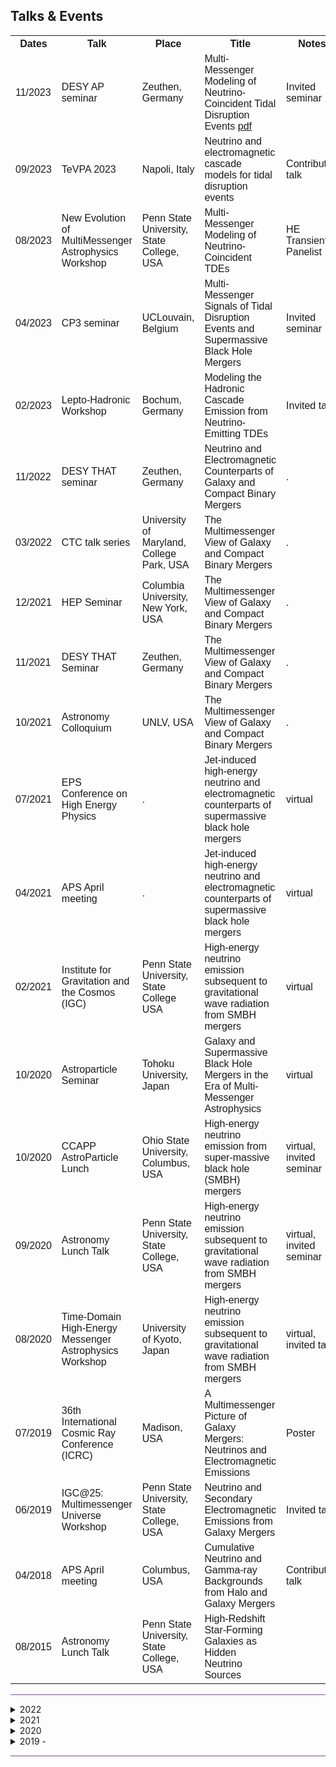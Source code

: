 <html>
<head>
<style>
table {
  font-family: arial, sans-serif;
  width: 100%;
}

td, th {
  border: 1px solid #dddddd;
  text-align: left;
  padding: 8px;
}

</style>
</head>
<body>

<h2>Talks & Events</h2>

<table>
  <tr>
    <th>Dates</th>
    <th>Talk</th>
    <th>Place</th>
    <th>Title</th>
    <th>Notes</th>
  </tr>
  <tr>
    <td>11/2023</td>
    <td>DESY AP seminar</td>
    <td>Zeuthen, Germany</td>
    <td>Multi-Messenger Modeling of Neutrino-Coincident
Tidal Disruption Events <a href="https://yuan-cc.github.io/files/11:23-DESY_AP_Seminar.pdf">pdf</a></td>
    <td>Invited seminar</td>
  </tr>
  <tr>
    <td>09/2023</td>
    <td>TeVPA 2023</td>
    <td>Napoli, Italy</td>
    <td>Neutrino and electromagnetic cascade models for tidal
disruption events</td>
    <td>Contributed talk</td>
  </tr>
  <tr>
    <td>08/2023</td>
    <td>New Evolution of MultiMessenger Astrophysics Workshop</td>
    <td>Penn State University, State College, USA</td>
    <td>Multi-Messenger Modeling of Neutrino-Coincident TDEs</td>
    <td>HE Transients Panelist</td>
  </tr>
    <tr>
    <td>04/2023</td>
    <td>CP3 seminar</td>
    <td>UCLouvain, Belgium</td>
    <td>Multi-Messenger Signals of Tidal Disruption Events and Supermassive Black Hole Mergers</td>
    <td>Invited seminar</td>
  </tr>
  <tr>
    <td>02/2023</td>
    <td>Lepto-Hadronic Workshop</td>
    <td>Bochum, Germany</td>
    <td>Modeling the Hadronic Cascade Emission from Neutrino-Emitting TDEs</td>
    <td>Invited talk</td>
  </tr>
  <tr>
    <td>11/2022</td>
    <td>DESY THAT seminar</td>
    <td>Zeuthen, Germany</td>
    <td>Neutrino and Electromagnetic Counterparts of Galaxy and Compact Binary Mergers</td>
    <td> . </td>
  </tr>
  <tr>
    <td>03/2022</td>
    <td>CTC talk series</td>
    <td>University of Maryland, College Park, USA</td>
    <td>The Multimessenger View of Galaxy and Compact Binary Mergers</td>
    <td> . </td>
  </tr>
  <tr>
    <td>12/2021</td>
    <td>HEP Seminar</td>
    <td>Columbia University, New York, USA</td>
    <td>The Multimessenger View of Galaxy and Compact Binary Mergers</td>
    <td> . </td>
  </tr>
  <tr>
    <td>11/2021</td>
    <td>DESY THAT Seminar</td>
    <td>Zeuthen, Germany</td>
    <td>The Multimessenger View of Galaxy and Compact Binary Mergers</td>
    <td> . </td>
  </tr>
  <tr>
    <td>10/2021</td>
    <td>Astronomy Colloquium</td>
    <td>UNLV, USA</td>
    <td>The Multimessenger View of Galaxy and Compact Binary Mergers</td>
    <td> . </td>
  </tr>
  <tr>
    <td>07/2021</td>
    <td>EPS Conference on High Energy Physics</td>
    <td> . </td>
    <td>Jet-induced high-energy neutrino and
electromagnetic counterparts of supermassive black hole mergers</td>
    <td> virtual </td>
  </tr>
  <tr>
    <td>04/2021</td>
    <td>APS April meeting</td>
    <td> . </td>
    <td>Jet-induced high-energy neutrino and electromagnetic
counterparts of supermassive black hole mergers</td>
    <td> virtual </td>
  </tr>
  <tr>
    <td>02/2021</td>
    <td>Institute for Gravitation and the Cosmos (IGC)</td>
    <td> Penn State University, State College USA </td>
    <td>High-energy
neutrino emission subsequent to gravitational wave radiation from SMBH mergers</td>
    <td> virtual </td>
  </tr>
  <tr>
    <td>10/2020</td>
    <td>Astroparticle Seminar</td>
    <td>Tohoku University, Japan </td>
    <td>Galaxy and Supermassive Black Hole Mergers in the Era of Multi-Messenger Astrophysics</td>
    <td> virtual </td>
  </tr>
  <tr>
    <td>10/2020</td>
    <td>CCAPP AstroParticle Lunch</td>
    <td> Ohio State University, Columbus, USA</td>
    <td>High-energy neutrino emission from super-massive black hole (SMBH) mergers</td>
    <td> virtual, invited seminar </td>
  </tr>
  <tr>
    <td>09/2020</td>
    <td>Astronomy Lunch Talk </td>
    <td> Penn State University, State College, USA</td>
    <td>High-energy neutrino emission subsequent to gravitational wave radiation from SMBH mergers</td>
    <td> virtual, invited seminar </td>
  </tr>
  <tr>
    <td>08/2020</td>
    <td>Time-Domain High-Energy Messenger Astrophysics Workshop</td>
    <td>University of Kyoto, Japan</td>
    <td>High-energy neutrino emission subsequent to gravitational wave radiation from SMBH mergers</td>
    <td> virtual, invited talk </td>
  </tr>
  <tr>
    <td>07/2019</td>
    <td> 36th International Cosmic Ray Conference (ICRC)</td>
    <td>Madison, USA</td>
    <td>A Multimessenger Picture of Galaxy Mergers: Neutrinos and Electromagnetic Emissions</td>
    <td> Poster </td>
  </tr>
  <tr>
    <td>06/2019</td>
    <td> IGC@25: Multimessenger Universe Workshop</td>
    <td>Penn State University, State College, USA</td>
    <td>Neutrino and Secondary Electromagnetic Emissions from Galaxy Mergers</td>
    <td> Invited talk</td>
  </tr>
  <tr>
    <td>04/2018</td>
    <td>APS April meeting</td>
    <td>Columbus, USA</td>
    <td>Cumulative Neutrino and Gamma-ray
Backgrounds from Halo and Galaxy Mergers</td>
    <td> Contributed talk</td>
  </tr>
  <tr>
    <td>08/2015</td>
    <td>Astronomy Lunch Talk</td>
    <td>Penn State University, State College, USA</td>
    <td>High-Redshift Star-Forming Galaxies as Hidden Neutrino Sources</td>
    <td> </td>
  </tr>
</table>

</body>
</html>


   
<hr style="height:2px;border-width:0;color:gray;background-color:#B3A1BF">

<details><summary>2022</summary>
 <ul>
   
<li> December 23 - January 1, 2023 <br /> Happy Holidays!</li>

<li> December 16<br />
DESY Astroparticle (AP) Morning Show & Christmas Lunch</li>

<li> December 14<br />
THAT group meeting - lead TDE AT2022cmc discussion</li>

<li> November 11<br />
The paper with B. Theodore Zhang et al is submitted to [arXiv](https://arxiv.org/abs/2211.05754).</li>

<li> November 09<br />
Seminar talk at THAT meeting</li>

<li> October 09<br />
Fermi GBM and Swift XRT/BAT detected the brightest GRB 221009A.</li>

<li> October 01<br />
Move to Zeuthen, Germany and start my postdoctoral position at DESY.</li>

<li> August 13 <br />
Penn State Summer 2022 Commencement ceremonies. </li>

<li> July 13-16<br />
AstroFest!</li>

<li> June 28<br />
My PhD dissertation is approved by the Committee and the Graduate School.</li>

<li> June 17 <br />
Our SGRB paper with Kohta, Peter, Imre, Dafne, and Asaf has now been published in ApJ, and is available at https://doi.org/10.3847/1538-4357/ac6ddf.</li>

<li> April 19, 10 am (EDT) <br />
PhD defense (hybrid: Davey Lab 339 and zoom link TBD)</li>

<li> ~~April 10 - APS April meeting, New York City (cancelled)~~</li>

<li> March 16 <br />
CTC talk series, University of Maryland</li>
   
</ul>
</details>

<details><summary>2021</summary>
 <ul>
<li> 12/2021 - HEP seminar, Columbia University [<a href="https://yuan-cc.github.io/files/columbia_slides.pdf">Slides</a>]</li>
<li> 11/2021 - talk, THAT seminar, DESY (virtual)</li>
<li> 10/2021 - talk, astronomy colloquium, UNLV (virtual)</li>
<li> 07/2021 - contributed talk, European Physical Society Conference on High Energy Physics (EPS-HEP)</li>
<li> 04/2021 - contributed talk, APS April Meeting (virtual)</li>
   </ul>
</details>

<details><summary>2020</summary>
  <ul>
   <li>10/2020 - CCAPP AstroParticle Lunch, OSU (virtual) </li>
   <li>10/2020 - astronomical seminar, Tohoku University, Japan (virtual)</li> 
   <li>09/2020 - lunch talk, Dept. of Astronomy & Astrophysics, Penn State </li>
   <li>08/2020 - contributed taik, Time-Domain High-Energy Messenger Astrophysics Workshop, University of Kyoto, Japan</li>
   </ul>
</details>

<details><summary>2019 - </summary>
 <ul>
<li>07/2019 - (poster)36th International Cosmic Ray Conference (ICRC), Madison, WI</li>
<li>06/2019 - contributed talk, IGC@25: Multimessenger Universe Workshop, State College, PA</li>
<li>04/2018 - passed the Doctoral Comprehensive Exam </li>
<li>01/2018 - contributed talk, APS April meeting, Columbus, OH</li>
<li>10/2016 - passed the candidancy exam </li>
<li>06/2016 - obtained B.Sc. of Astronomy from Nanjing University</li>
<li>08/2015 - lunch talk, Dept. of Astronomy & Astrophysics, Penn State</li>
<li>07/2015 - REU internship, host institute: Dept. of Astronomy & Astrophysics, Penn State</li>

  </ul>
</details>

<hr style="height:2px;border-width:0;color:gray;background-color:#B3A1BF">



